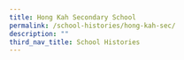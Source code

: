 ```yaml
---
title: Hong Kah Secondary School
permalink: /school-histories/hong-kah-sec/
description: ""
third_nav_title: School Histories
---
```

